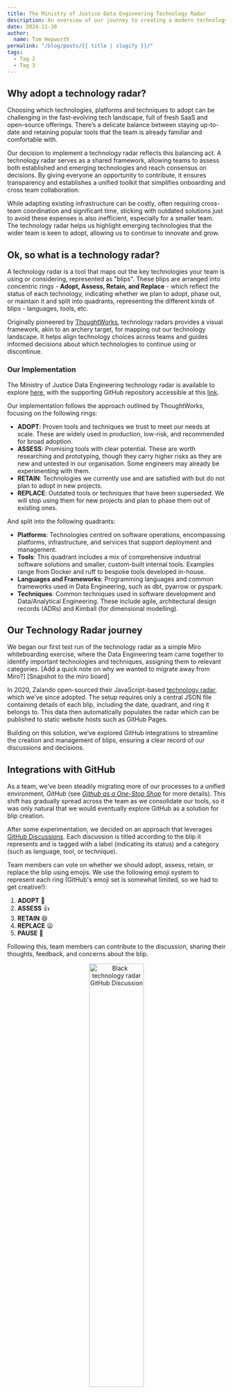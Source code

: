 ```yaml
---
title: The Ministry of Justice Data Engineering Technology Radar
description: An overview of our journey to creating a modern technology radar to guide our technology choices.
date: 2024-11-30
author:
  name: Tom Hepworth
permalink: "/blog/posts/{{ title | slugify }}/"
tags:
  - Tag 2
  - Tag 3
---
```


## Why adopt a technology radar?

Choosing which technologies, platforms and techniques to adopt can be challenging in the fast-evolving tech landscape, full of fresh SaaS and open-source offerings. There’s a delicate balance between staying up-to-date and retaining popular tools that the team is already familiar and comfortable with.

Our decision to implement a technology radar reflects this balancing act. A technology radar serves as a shared framework, allowing teams to assess both established and emerging technologies and reach consensus on decisions. By giving everyone an opportunity to contribute, it ensures transparency and establishes a unified toolkit that simplifies onboarding and cross team collaboration.

While adapting existing infrastructure can be costly, often requiring cross-team coordination and significant time, sticking with outdated solutions just to avoid these expenses is also inefficient, especially for a smaller team. The technology radar helps us highlight emerging technologies that the wider team is keen to adopt, allowing us to continue to innovate and grow.

## Ok, so what is a technology radar?

A technology radar is a tool that maps out the key technologies your team is using or considering, represented as "blips". These blips are arranged into concentric rings - **Adopt, Assess, Retain, and Replace** - which reflect the status of each technology, indicating whether we plan to adopt, phase out, or maintain it and split into quadrants, representing the different kinds of blips - languages, tools, etc.

Originally pioneered by [ThoughtWorks](https://www.thoughtworks.com/radar), technology radars provides a visual framework, akin to an archery target, for mapping out our technology landscape. It helps align technology choices across teams and guides informed decisions about which technologies to continue using or discontinue.

### Our Implementation

The Ministry of Justice Data Engineering technology radar is available to explore [here](https://moj-analytical-services.github.io/data-and-analytics-engineering-tech-radar/), with the supporting GitHub repository accessible at this [link](https://github.com/moj-analytical-services/data-and-analytics-engineering-tech-radar).

Our implementation follows the approach outlined by ThoughtWorks, focusing on the following rings:

- **ADOPT**: Proven tools and techniques we trust to meet our needs at scale. These are widely used in production, low-risk, and recommended for broad adoption.
- **ASSESS**: Promising tools with clear potential. These are worth researching and prototyping, though they carry higher risks as they are new and untested in our organisation. Some engineers may already be experimenting with them.
- **RETAIN**: Technologies we currently use and are satisfied with but do not plan to adopt in new projects.
- **REPLACE**: Outdated tools or techniques that have been superseded. We will stop using them for new projects and plan to phase them out of existing ones.

And split into the following quadrants:
- **Platforms**: Technologies centred on software operations, encompassing platforms, infrastructure, and services that support deployment and management.
- **Tools**: This quadrant includes a mix of comprehensive industrial software solutions and smaller, custom-built internal tools. Examples range from Docker and ruff to bespoke tools developed in-house.
- **Languages and Frameworks**: Programming languages and common frameworks used in Data Engineering, such as dbt, pyarrow or pyspark.
- **Techniques**: Common techniques used in software development and Data/Analytical Engineering. These include agile, architectural design records (ADRs) and Kimball (for dimensional modelling).

## Our Technology Radar journey

We began our first test run of the technology radar as a simple Miro whiteboarding exercise, where the Data Engineering team came together to identify important technologies and techniques, assigning them to relevant categories. [Add a quick note on why we wanted to migrate away from Miro?] [Snapshot to the miro board]

In 2020, Zalando open-sourced their JavaScript-based [technology radar](https://github.com/zalando/tech-radar), which we’ve since adopted. The setup requires only a central JSON file containing details of each blip, including the date, quadrant, and ring it belongs to. This data then automatically populates the radar which can be published to static website hosts such as GitHub Pages.

Building on this solution, we’ve explored GitHub integrations to streamline the creation and management of blips, ensuring a clear record of our discussions and decisions.

## Integrations with GitHub

As a team, we’ve been steadily migrating more of our processes to a unified environment, *GitHub* (see [*Github as a One-Stop Shop*](https://ministryofjustice.github.io/data-and-analytics-engineering/blog/posts/github-as-a-one-stop-shop/) for more details). This shift has gradually spread across the team as we consolidate our tools, so it was only natural that we would eventually explore GitHub as a solution for blip creation.

After some experimentation, we decided on an approach that leverages [GitHub Discussions](https://docs.github.com/en/discussions/collaborating-with-your-community-using-discussions/about-discussions). Each discussion is titled according to the blip it represents and is tagged with a label (indicating its status) and a category (such as language, tool, or technique).

Team members can vote on whether we should adopt, assess, retain, or replace the blip using emojis. We use the following emoji system to represent each ring (GitHub's emoji set is somewhat limited, so we had to get creative!):
1. **ADOPT** 🚀
2. **ASSESS** 👍
3. **RETAIN** 😄
4. **REPLACE** 😦
5. **PAUSE** 👀

Following this, team members can contribute to the discussion, sharing their thoughts, feedback, and concerns about the blip.

<div style="text-align:center;">
    <img
        src="images/tech-radar/black-tech-radar-discussion.png"
        alt="Black technology radar GitHub Discussion"
        style="width: 50%; height: auto;">
</div>

This approach offers several benefits:
- **Centralised history of discussions and decisions**: By using GitHub Discussions, we log all our conversations and radar iterations in one place. This makes it easy to revisit past decisions when reviewing the radar in future exercises and provides clarity on why certain choices were made.
- **Simple radar maintenance**: Thanks to [Github’s GraphQL API](https://docs.github.com/en/graphql/overview/about-the-graphql-api), we can easily extract all the necessary information to populate each blip automatically, streamlining the update process.
- **Direct links to discussions**: Each blip in the radar can be linked to its corresponding GitHub discussion. Clicking a blip takes you directly to the discussion, offering a detailed view of its history, including our thoughts, concerns, and considerations.
- **Asynchronous feedback**: GitHub enables us to collect feedback at any time, facilitating hybrid working practices. Staff can contribute to discussions from any location, making it easier for everyone to engage and have their say.


## Notable Changes from Our Recent Tech Radar Review

Our latest update saw roughly thirty Data and Analytics Engineers come together to discuss our views and perspectives on the existing blips in the radar. To achieve this, we split into groups, each headed by one of our engineers, to review the blips in each quadrant. This method allowed us to cover a lot of ground efficiently while ensuring everyone’s input was considered.

The introduction of our Analytical Engineering function has also led to an increase in the number of blips, reflecting the growing diversity of tools and techniques we use. Here are some core changes from our latest radar review:

### Climbers 🔼

- **dbt**: `dbt` has been a central part of our Data Engineering stack for some time. It has now moved from the Assess ring to the Adopt ring, reflecting its maturity and the team’s increased confidence in its capabilities. We currently have a dedicated team overseeing our internal `dbt` implementation, and its usage is expected to grow.
- **ruff**: Since our initial review back in 2021, `ruff` has matured and gained widespread adoption within the Python community. Due to this, we’ve moved it from the Assess ring to the Adopt ring, highlighting its reliability and growing popularity.

### Fallers 🔽

- **AWS Glue**: AWS Glue has fallen from the **Adopt** ring to the **Replace** ring. While it was previously an essential component of our Data Engineering stack, we’ve found it to be less reliable, more challenging to debug, and costlier than alternative solutions. We have transitioned to a combination of `dbt` and `Athena`, which has demonstrated greater cost efficiency and reliability.
- **Jira/Confluence**: Previously essential to our project management, Jira and Confluence have dropped from **Adopt** to **Replace**. Though still used in parts of the organisation, we are exploring alternatives that better meet our needs and help consolidate our tools.
- **Internal tools**: Several internal tools, such as `dataengineeringutils3` and `etl-manager`, which were developed many years ago but are no longer actively maintained or used, have been moved to the **Replace** ring. We are working to phase these tools out and replace them with more modern, open-source solutions to reduce technical debt and streamline our workflows.

### New Entries ⭐

- **AWS Bedrock**: [To add]
- **dbt ecosystem and SQLMesh**: As part of our effort to improve tooling and processes around `dbt`, we’ve added several packages from the `dbt` ecosystem (including `dbt-codegen` and `dbt-audit-helper`) along with `SQLMesh`. These tools will enhance collaboration and project management within `dbt` workflows.​⬤


## Next steps and reflections

Our second-generation technology radar is both a more functional and automated solution to the challenge of coordinating technology choices across our teams.

Looking ahead, we plan to update the radar annually as part of a larger team day. Not only does this serve as a valuable team-building opportunity, but it also gives everyone—including the most junior members—a chance to shape how we work.

Despite the radar’s success, there are still challenges to address. Beyond the administrative workload, several areas require further attention:
- **Automated CI for blip updates**: As our technology radar is now fully built and deployed in GitHub, it would be good to automate the process of updating blips via continuous integration.
- **Labelling and filtering blips**: With the introduction of an Analytics Engineering function to our Data Engineering team, we’ve experienced a surge in the number of blips. We are exploring ways to add more structure or filter, to help distinguish between different professions.
- **Maintaining relevance**: Having only recently revived the radar, a challenge we have yet to address is making sure the radar is actively used in decision-making processes and remains relevant within the Data Engineering team. This is a conversation we will continue to have as we move forward.

We’re also keen to bring in fresh perspectives and suggestions we may not have considered. Currently, we’re exploring how to incorporate features from the [AOE technology radar](https://www.aoe.com/techradar/) (another open-source solution) in collaboration with one of our software teams at the Ministry of Justice. The AOE radar is a fully integrated solution, with a trail of all changes for each blip built directly into the radar.
